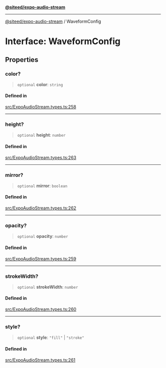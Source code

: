 [**@siteed/expo-audio-stream**](../README.md)

***

[@siteed/expo-audio-stream](../README.md) / WaveformConfig

# Interface: WaveformConfig

## Properties

### color?

> `optional` **color**: `string`

#### Defined in

[src/ExpoAudioStream.types.ts:258](https://github.com/deeeed/expo-audio-stream/blob/67c0151498a79fdb4d385168c502a8eaeb33efe1/packages/expo-audio-stream/src/ExpoAudioStream.types.ts#L258)

***

### height?

> `optional` **height**: `number`

#### Defined in

[src/ExpoAudioStream.types.ts:263](https://github.com/deeeed/expo-audio-stream/blob/67c0151498a79fdb4d385168c502a8eaeb33efe1/packages/expo-audio-stream/src/ExpoAudioStream.types.ts#L263)

***

### mirror?

> `optional` **mirror**: `boolean`

#### Defined in

[src/ExpoAudioStream.types.ts:262](https://github.com/deeeed/expo-audio-stream/blob/67c0151498a79fdb4d385168c502a8eaeb33efe1/packages/expo-audio-stream/src/ExpoAudioStream.types.ts#L262)

***

### opacity?

> `optional` **opacity**: `number`

#### Defined in

[src/ExpoAudioStream.types.ts:259](https://github.com/deeeed/expo-audio-stream/blob/67c0151498a79fdb4d385168c502a8eaeb33efe1/packages/expo-audio-stream/src/ExpoAudioStream.types.ts#L259)

***

### strokeWidth?

> `optional` **strokeWidth**: `number`

#### Defined in

[src/ExpoAudioStream.types.ts:260](https://github.com/deeeed/expo-audio-stream/blob/67c0151498a79fdb4d385168c502a8eaeb33efe1/packages/expo-audio-stream/src/ExpoAudioStream.types.ts#L260)

***

### style?

> `optional` **style**: `"fill"` \| `"stroke"`

#### Defined in

[src/ExpoAudioStream.types.ts:261](https://github.com/deeeed/expo-audio-stream/blob/67c0151498a79fdb4d385168c502a8eaeb33efe1/packages/expo-audio-stream/src/ExpoAudioStream.types.ts#L261)
